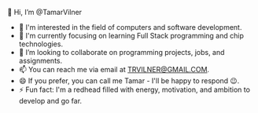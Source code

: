 
 👋 Hi, I’m @TamarVilner
- 👀 I'm interested in the field of computers and software development.
- 🌱 I'm currently focusing on learning Full Stack programming and chip technologies.
- 💞️ I’m looking to collaborate on programming projects, jobs, and assignments.
- 📫 You can reach me via email at TRVILNER@GMAIL.COM.
- 😄 If you prefer, you can call me Tamar - I'll be happy to respond 😉.
- ⚡ Fun fact: I'm a redhead filled with energy, motivation, and ambition to develop and go far.
